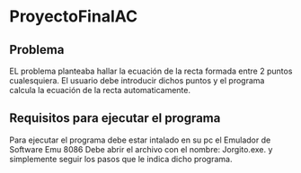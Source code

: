 # ProyectoFinalAC

## Problema
EL problema planteaba hallar la ecuación de la recta formada entre 2 puntos cualesquiera.
El usuario debe introducir dichos puntos y el programa calcula la ecuación de la recta automaticamente.

## Requisitos para ejecutar el programa
Para ejecutar el programa debe estar intalado en su pc el Emulador de Software Emu 8086
Debe abrir el archivo con el nombre: Jorgito.exe. y simplemente seguir los pasos que le indica dicho programa.

